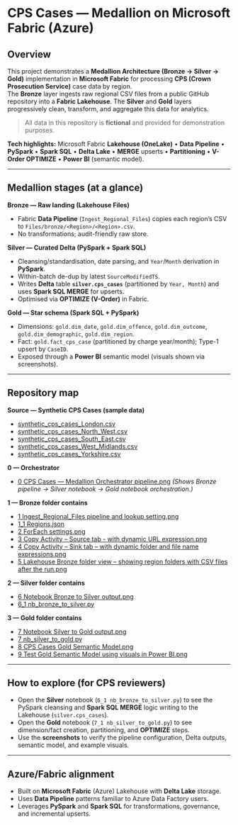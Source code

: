 # CPS Cases — Medallion on Microsoft Fabric (Azure)

## Overview
This project demonstrates a **Medallion Architecture (Bronze → Silver → Gold)** implementation in **Microsoft Fabric** for processing **CPS (Crown Prosecution Service)** case data by region.  
The **Bronze** layer ingests raw regional CSV files from a public GitHub repository into a **Fabric Lakehouse**. The **Silver** and **Gold** layers progressively clean, transform, and aggregate this data for analytics.

> All data in this repository is **fictional** and provided for demonstration purposes.

**Tech highlights:** Microsoft Fabric **Lakehouse (OneLake)** • **Data Pipeline** • **PySpark** • **Spark SQL** • **Delta Lake** • **MERGE** upserts • **Partitioning** • **V-Order OPTIMIZE** • **Power BI** (semantic model).

---

## Medallion stages (at a glance)

**Bronze — Raw landing (Lakehouse Files)**
- Fabric **Data Pipeline** (`Ingest_Regional_Files`) copies each region’s CSV to `Files/bronze/<Region>/<Region>.csv`.
- No transformations; audit-friendly raw store.

**Silver — Curated Delta (PySpark + Spark SQL)**
- Cleansing/standardisation, date parsing, and `Year`/`Month` derivation in **PySpark**.
- Within-batch de-dup by latest `SourceModifiedTS`.
- Writes **Delta** table **`silver.cps_cases`** (partitioned by `Year, Month`) and uses **Spark SQL MERGE** for upserts.
- Optimised via **OPTIMIZE (V-Order)** in Fabric.

**Gold — Star schema (Spark SQL + PySpark)**
- Dimensions: `gold.dim_date`, `gold.dim_offence`, `gold.dim_outcome`, `gold.dim_demographic`, `gold.dim_region`.
- Fact: `gold.fact_cps_case` (partitioned by charge year/month); Type-1 upsert by `CaseID`.
- Exposed through a **Power BI** semantic model (visuals shown via screenshots).

---

## Repository map

**Source — Synthetic CPS Cases (sample data)**
- [synthetic_cps_cases_London.csv](https://github.com/g-k-demo/cps-cases-medallion/blob/main/synthetic_cps_cases/synthetic_cps_cases_London.csv)
- [synthetic_cps_cases_North_West.csv](https://github.com/g-k-demo/cps-cases-medallion/blob/main/synthetic_cps_cases/synthetic_cps_cases_North_West.csv)
- [synthetic_cps_cases_South_East.csv](https://github.com/g-k-demo/cps-cases-medallion/blob/main/synthetic_cps_cases/synthetic_cps_cases_South_East.csv)
- [synthetic_cps_cases_West_Midlands.csv](https://github.com/g-k-demo/cps-cases-medallion/blob/main/synthetic_cps_cases/synthetic_cps_cases_West_Midlands.csv)
- [synthetic_cps_cases_Yorkshire.csv](https://github.com/g-k-demo/cps-cases-medallion/blob/main/synthetic_cps_cases/synthetic_cps_cases_Yorkshire.csv)

**0 — Orchestrator**
- [0 CPS Cases — Medallion Orchestrator pipeline.png](https://github.com/g-k-demo/cps-cases-medallion/blob/main/0%20CPS%20Cases%20%E2%80%94%20Medallion%20Orchestrator%20pipeline.png) *(Shows Bronze pipeline → Silver notebook → Gold notebook orchestration.)*

**1 — Bronze folder contains**
- [1 Ingest_Regional_Files pipeline and lookup setting.png](https://github.com/g-k-demo/cps-cases-medallion/blob/main/1%20Bronze/1%20Ingest_Regional_Files%20pipeline%20and%20lookup%20setting.png)
- [1_1 Regions.json](https://github.com/g-k-demo/cps-cases-medallion/blob/main/1%20Bronze/1_1%20Regions.json)
- [2 ForEach settings.png](https://github.com/g-k-demo/cps-cases-medallion/blob/main/1%20Bronze/2%20ForEach%20settings.png)
- [3 Copy Activity – Source tab - with dynamic URL expression.png](https://github.com/g-k-demo/cps-cases-medallion/blob/main/1%20Bronze/3%20Copy%20Activity%20%E2%80%93%20Source%20tab%20-%20with%20dynamic%20URL%20expression.png)
- [4 Copy Activity – Sink tab – with dynamic folder and file name expressions.png](https://github.com/g-k-demo/cps-cases-medallion/blob/main/1%20Bronze/4%20Copy%20Activity%20%E2%80%93%20Sink%20tab%20%E2%80%93%20with%20dynamic%20folder%20and%20file%20name%20expressions.png)
- [5 Lakehouse Bronze folder view – showing region folders with CSV files after the run.png](https://github.com/g-k-demo/cps-cases-medallion/blob/main/1%20Bronze/5%20Lakehouse%20Bronze%20folder%20view%20%E2%80%93%20showing%20region%20folders%20with%20CSV%20files%20after%20the%20run.png)

**2 — Silver folder contains**
- [6 Notebook Bronze to Silver output.png](https://github.com/g-k-demo/cps-cases-medallion/blob/main/2%20Silver/6%20Notebook%20Bronze%20to%20Silver%20output.png)
- [6_1 nb_bronze_to_silver.py](https://github.com/g-k-demo/cps-cases-medallion/blob/main/2%20Silver/6_1%20nb_bronze_to_silver.py)

**3 — Gold folder contains**
- [7 Notebook Silver to Gold output.png](https://github.com/g-k-demo/cps-cases-medallion/blob/main/3%20Gold/7%20%20Notebook%20Silver%20to%20Gold%20output.png)
- [7 nb_silver_to_gold.py](https://github.com/g-k-demo/cps-cases-medallion/blob/main/3%20Gold/7_1%20nb_silver_to_gold.py)
- [8 CPS Cases Gold Semantic Model.png](https://github.com/g-k-demo/cps-cases-medallion/blob/main/3%20Gold/8%20CPS%20Cases%20Gold%20Semantic%20Model.png)
- [9 Test Gold Semantic Model using visuals in Power BI.png](https://github.com/g-k-demo/cps-cases-medallion/blob/main/3%20Gold/9%20Test%20Gold%20Semantic%20Model%20using%20visuals%20in%20Power%20BI.png)


---

## How to explore (for CPS reviewers)

- Open the **Silver** notebook (`6_1 nb_bronze_to_silver.py`) to see the PySpark cleansing and **Spark SQL MERGE** logic writing to the Lakehouse (`silver.cps_cases`).
- Open the **Gold** notebook (`7_1 nb_silver_to_gold.py`) to see dimension/fact creation, partitioning, and **OPTIMIZE** steps.
- Use the **screenshots** to verify the pipeline configuration, Delta outputs, semantic model, and example visuals.

---

## Azure/Fabric alignment

- Built on **Microsoft Fabric** (Azure) Lakehouse with **Delta Lake** storage.
- Uses **Data Pipeline** patterns familiar to Azure Data Factory users.
- Leverages **PySpark** and **Spark SQL** for transformations, governance, and incremental upserts.






